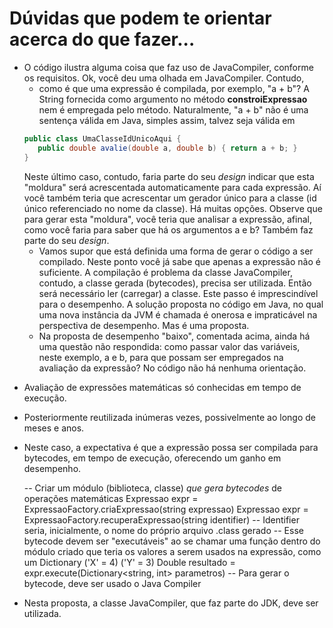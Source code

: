 # Dúvidas que podem te orientar acerca do que fazer...
- O código ilustra alguma coisa que faz uso de JavaCompiler, conforme os requisitos. Ok, você deu uma olhada em JavaCompiler. Contudo, 
  - como é que uma expressão é compilada, por exemplo, "a + b"? A String fornecida como argumento no método **constroiExpressao** nem é empregada pelo método. Naturalmente, "a + b" não é uma sentença válida em Java, simples assim, talvez seja válida em 
  ```java
  public class UmaClasseIdUnicoAqui {
     public double avalie(double a, double b) { return a + b; }
  }
  ```
  Neste último caso, contudo, faria parte do seu _design_ indicar que esta "moldura" será acrescentada automaticamente para cada expressão. Aí você também teria que acrescentar um gerador único para a classe (id único referenciado no nome da classe). Há muitas opções. Observe que para gerar esta "moldura", você teria que analisar a expressão, afinal, como você faria para saber que há os argumentos a e b? Também faz parte do seu _design_. 
  - Vamos supor que está definida uma forma de gerar o código a ser compilado. Neste ponto você já sabe que apenas a expressão não é suficiente. A compilação é problema da classe JavaCompiler, contudo, a classe gerada (bytecodes), precisa ser utilizada. Então será necessário ler (carregar) a classe. Este passo é imprescindível para o desempenho. A solução proposta no código em Java, no qual uma nova instância da JVM é chamada é onerosa e impraticável na perspectiva de desempenho. Mas é uma proposta. 
  - Na proposta de desempenho "baixo", comentada acima, ainda há uma questão não respondida: como passar valor das variáveis, neste exemplo, a e b, para que possam ser empregados na avaliação da expressão? No código não há nenhuma orientação. 

* Avaliação de expressões matemáticas só conhecidas em tempo de execução.
* Posteriormente reutilizada inúmeras vezes, possivelmente ao longo de meses e anos.
* Neste caso, a expectativa é que a expressão possa ser compilada para bytecodes, em tempo de execução, oferecendo um ganho em desempenho.

    -- Criar um módulo (biblioteca, classe) *que gera bytecodes* de operações matemáticas
        Expressao expr = ExpressaoFactory.criaExpressao(string expressao)
        Expressao expr = ExpressaoFactory.recuperaExpressao(string identifier)
    -- Identifier seria, inicialmente, o nome do próprio arquivo .class gerado
    -- Esse bytecode devem ser "executáveis" ao se chamar uma função dentro do módulo criado que teria os valores a serem usados na
    expressão, como um Dictionary ('X' = 4) ('Y' = 3)
        Double resultado = expr.execute(Dictionary<string, int> parametros)
    -- Para gerar o bytecode, deve ser usado o Java Compiler

* Nesta proposta, a classe JavaCompiler, que faz parte do JDK, deve ser utilizada.
